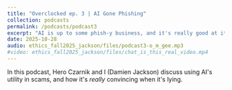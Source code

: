 ```yaml
---
title: "Overclocked ep. 3 | AI Gone Phishing"
collection: podcasts
permalink: /podcasts/podcast3
excerpt: "AI is up to some phish-y business, and it's really good at it."
date: 2025-10-28
audio: ethics_fall2025_jackson/files/podcast3-o_m_gee.mp3 
#video: ethics_fall2025_jackson/files/chat_is_this_real_video.mp4
---
```


In this podcast, Hero Czarnik and I (Damien Jackson) discuss using AI's utility in scams, and how it's *really* convincing when it's lying. 
